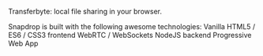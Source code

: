 Transferbyte: local file sharing in your browser.

Snapdrop is built with the following awesome technologies:
Vanilla HTML5 / ES6 / CSS3 frontend
WebRTC / WebSockets
NodeJS backend
Progressive Web App
